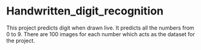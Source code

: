 # Handwritten_digit_recognition

This project predicts digit when drawn live. It predicts all the numbers from 0 to 9. There are 100 images for each number which acts as the dataset for the project.
